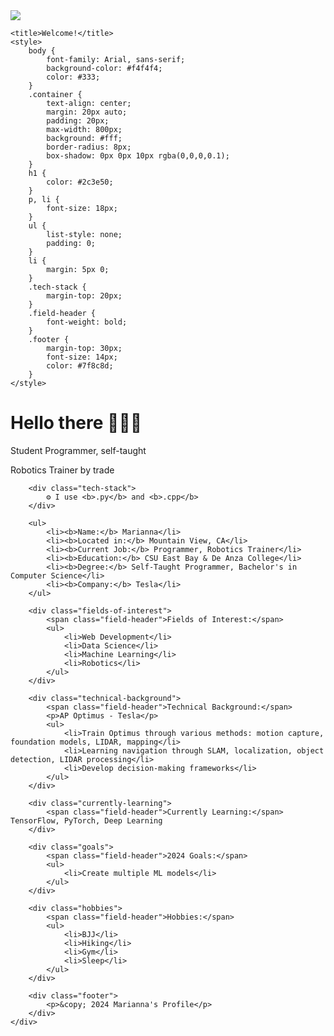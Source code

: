 <img src="https://capsule-render.vercel.app/api?type=waving&height=300&color=gradient&text=Marianna%20Belmares&section=header&reversal=true&textBg=false" />
<div align=”center”> 

    <title>Welcome!</title>
    <style>
        body {
            font-family: Arial, sans-serif;
            background-color: #f4f4f4;
            color: #333;
        }
        .container {
            text-align: center;
            margin: 20px auto;
            padding: 20px;
            max-width: 800px;
            background: #fff;
            border-radius: 8px;
            box-shadow: 0px 0px 10px rgba(0,0,0,0.1);
        }
        h1 {
            color: #2c3e50;
        }
        p, li {
            font-size: 18px;
        }
        ul {
            list-style: none;
            padding: 0;
        }
        li {
            margin: 5px 0;
        }
        .tech-stack {
            margin-top: 20px;
        }
        .field-header {
            font-weight: bold;
        }
        .footer {
            margin-top: 30px;
            font-size: 14px;
            color: #7f8c8d;
        }
    </style>
</head>
<body>
    <div class="container">
        <h1>Hello there 🦾🦾🦾</h1>
        <p>Student Programmer, self-taught</p>
        <p>Robotics Trainer by trade</p>
        
        <div class="tech-stack">
            ⚙️ I use <b>.py</b> and <b>.cpp</b>
        </div>
        
        <ul>
            <li><b>Name:</b> Marianna</li>
            <li><b>Located in:</b> Mountain View, CA</li>
            <li><b>Current Job:</b> Programmer, Robotics Trainer</li>
            <li><b>Education:</b> CSU East Bay & De Anza College</li>
            <li><b>Degree:</b> Self-Taught Programmer, Bachelor's in Computer Science</li>
            <li><b>Company:</b> Tesla</li>
        </ul>

        <div class="fields-of-interest">
            <span class="field-header">Fields of Interest:</span>
            <ul>
                <li>Web Development</li>
                <li>Data Science</li>
                <li>Machine Learning</li>
                <li>Robotics</li>
            </ul>
        </div>

        <div class="technical-background">
            <span class="field-header">Technical Background:</span>
            <p>AP Optimus - Tesla</p>
            <ul>
                <li>Train Optimus through various methods: motion capture, foundation models, LIDAR, mapping</li>
                <li>Learning navigation through SLAM, localization, object detection, LIDAR processing</li>
                <li>Develop decision-making frameworks</li>
            </ul>
        </div>
        
        <div class="currently-learning">
            <span class="field-header">Currently Learning:</span> TensorFlow, PyTorch, Deep Learning
        </div>
        
        <div class="goals">
            <span class="field-header">2024 Goals:</span>
            <ul>
                <li>Create multiple ML models</li>
            </ul>
        </div>
        
        <div class="hobbies">
            <span class="field-header">Hobbies:</span>
            <ul>
                <li>BJJ</li>
                <li>Hiking</li>
                <li>Gym</li>
                <li>Sleep</li>
            </ul>
        </div>

        <div class="footer">
            <p>&copy; 2024 Marianna's Profile</p>
        </div>
    </div>
</body>
</html>
